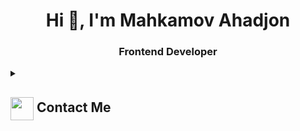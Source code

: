 <h1 align="center">Hi 👋, I'm Mahkamov Ahadjon</h1>
<h3 align="center">Frontend Developer</h3>

<details>
  <summary><h2> <img align="center" src="https://github.com/mahkamov9/mahkamov9/blob/main/icons/Contact.gif" width="37"/> Contact Me</h2></summary>
  <p>
    <i>You can reach out to me via</i>
    <a href="mailto:mahkamov.de@gmail.com">
      <img align="center" src="https://github.com/mahkamov9/mahkamov9/blob/main/icons/Gmail.gif" width="100"/>
    </a>
  </p>
</details>
